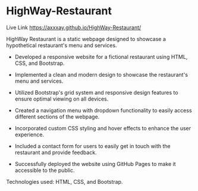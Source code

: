 # HighWay-Restaurant

Live Link https://axxxay.github.io/HighWay-Restaurant/

HighWay Restaurant is a static webpage designed to showcase a hypothetical restaurant's menu and services.

  - Developed a responsive website for a fictional restaurant using HTML, CSS, and Bootstrap.

  - Implemented a clean and modern design to showcase the restaurant's menu and services.

  - Utilized Bootstrap's grid system and responsive design features to ensure optimal viewing on all devices.

  - Created a navigation menu with dropdown functionality to easily access different sections of the webpage.

  - Incorporated custom CSS styling and hover effects to enhance the user experience.

  - Included a contact form for users to easily get in touch with the restaurant and provide feedback.

  - Successfully deployed the website using GitHub Pages to make it accessible to the public.

Technologies used: HTML, CSS, and Bootstrap.
